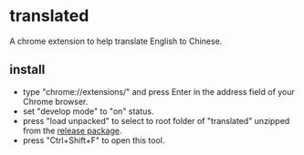 # translated
A chrome extension to help translate English to Chinese.

## install
- type "chrome://extensions/" and press Enter in the address field of your Chrome browser.
- set "develop mode" to "on" status.
- press "load unpacked" to select to root folder of "translated" unzipped from the [release package](https://github.com/forestery/translated/releases/download/v0.1/translated_v0.1_binary.zip).
- press "Ctrl+Shift+F" to open this tool.
